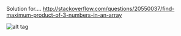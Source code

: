 Solution for....
http://stackoverflow.com/questions/20550037/find-maximum-product-of-3-numbers-in-an-array

![alt tag](https://cloud.githubusercontent.com/assets/2392309/19697399/146c5104-9ae3-11e6-83d2-81d778fb6fa2.png)
